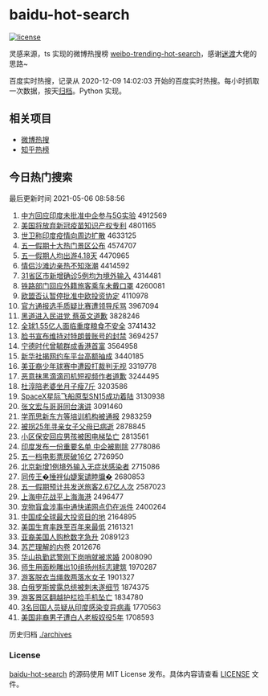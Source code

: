 # baidu-hot-search

[![license](https://img.shields.io/github/license/Arrackisarookie/baidu-hot-search)](https://github.com/Arrackisarookie/baidu-hot-search/blob/master/LICENSE)

灵感来源，ts 实现的微博热搜榜 [weibo-trending-hot-search](https://github.com/justjavac/weibo-trending-hot-search)，感谢[迷渡](https://github.com/justjavac)大佬的思路~

百度实时热搜，记录从 2020-12-09 14:02:03 开始的百度实时热搜。每小时抓取一次数据，按天[归档](./archives)。Python 实现。

## 相关项目
+ [微博热搜](https://github.com/Arrackisarookie/weibo-hot-search)
+ [知乎热榜](https://github.com/Arrackisarookie/zhihu-top-search)

## 今日热门搜索

<!-- Rank Begin -->

最后更新时间 2021-05-06 08:58:56

1. [中方回应印度未批准中企参与5G实验](http://www.baidu.com/baidu?cl=3&tn=SE_baiduhomet8_jmjb7mjw&rsv_dl=fyb_top&fr=top1000&wd=%D6%D0%B7%BD%BB%D8%D3%A6%D3%A1%B6%C8%CE%B4%C5%FA%D7%BC%D6%D0%C6%F3%B2%CE%D3%EB5G%CA%B5%D1%E9) 4912569
1. [美国将放弃新冠疫苗知识产权专利](http://www.baidu.com/baidu?cl=3&tn=SE_baiduhomet8_jmjb7mjw&rsv_dl=fyb_top&fr=top1000&wd=%C3%C0%B9%FA%BD%AB%B7%C5%C6%FA%D0%C2%B9%DA%D2%DF%C3%E7%D6%AA%CA%B6%B2%FA%C8%A8%D7%A8%C0%FB) 4801165
1. [世卫称印度疫情向周边扩散](http://www.baidu.com/baidu?cl=3&tn=SE_baiduhomet8_jmjb7mjw&rsv_dl=fyb_top&fr=top1000&wd=%CA%C0%CE%C0%B3%C6%D3%A1%B6%C8%D2%DF%C7%E9%CF%F2%D6%DC%B1%DF%C0%A9%C9%A2) 4633125
1. [五一假期十大热门景区公布](http://www.baidu.com/baidu?cl=3&tn=SE_baiduhomet8_jmjb7mjw&rsv_dl=fyb_top&fr=top1000&wd=%CE%E5%D2%BB%BC%D9%C6%DA%CA%AE%B4%F3%C8%C8%C3%C5%BE%B0%C7%F8%B9%AB%B2%BC) 4574707
1. [五一假期人均出游4.18天](http://www.baidu.com/baidu?cl=3&tn=SE_baiduhomet8_jmjb7mjw&rsv_dl=fyb_top&fr=top1000&wd=%CE%E5%D2%BB%BC%D9%C6%DA%C8%CB%BE%F9%B3%F6%D3%CE4.18%CC%EC) 4470965
1. [情侣沙滩边亲热不知涨潮](http://www.baidu.com/baidu?cl=3&tn=SE_baiduhomet8_jmjb7mjw&rsv_dl=fyb_top&fr=top1000&wd=%C7%E9%C2%C2%C9%B3%CC%B2%B1%DF%C7%D7%C8%C8%B2%BB%D6%AA%D5%C7%B3%B1) 4414592
1. [31省区市新增确诊5例均为境外输入](http://www.baidu.com/baidu?cl=3&tn=SE_baiduhomet8_jmjb7mjw&rsv_dl=fyb_top&fr=top1000&wd=31%CA%A1%C7%F8%CA%D0%D0%C2%D4%F6%C8%B7%D5%EF5%C0%FD%BE%F9%CE%AA%BE%B3%CD%E2%CA%E4%C8%EB) 4314481
1. [铁路部门回应外籍旅客乘车未戴口罩](http://www.baidu.com/baidu?cl=3&tn=SE_baiduhomet8_jmjb7mjw&rsv_dl=fyb_top&fr=top1000&wd=%CC%FA%C2%B7%B2%BF%C3%C5%BB%D8%D3%A6%CD%E2%BC%AE%C2%C3%BF%CD%B3%CB%B3%B5%CE%B4%B4%F7%BF%DA%D5%D6) 4260081
1. [欧盟否认暂停批准中欧投资协定](http://www.baidu.com/baidu?cl=3&tn=SE_baiduhomet8_jmjb7mjw&rsv_dl=fyb_top&fr=top1000&wd=%C5%B7%C3%CB%B7%F1%C8%CF%D4%DD%CD%A3%C5%FA%D7%BC%D6%D0%C5%B7%CD%B6%D7%CA%D0%AD%B6%A8) 4110978
1. [官方通报选手质疑比赛遭领导斥骂](http://www.baidu.com/baidu?cl=3&tn=SE_baiduhomet8_jmjb7mjw&rsv_dl=fyb_top&fr=top1000&wd=%B9%D9%B7%BD%CD%A8%B1%A8%D1%A1%CA%D6%D6%CA%D2%C9%B1%C8%C8%FC%D4%E2%C1%EC%B5%BC%B3%E2%C2%EE) 3967094
1. [黑道进入民进党 蔡英文道歉](http://www.baidu.com/baidu?cl=3&tn=SE_baiduhomet8_jmjb7mjw&rsv_dl=fyb_top&fr=top1000&wd=%BA%DA%B5%C0%BD%F8%C8%EB%C3%F1%BD%F8%B5%B3%20%B2%CC%D3%A2%CE%C4%B5%C0%C7%B8) 3828246
1. [全球1.55亿人面临重度粮食不安全](http://www.baidu.com/baidu?cl=3&tn=SE_baiduhomet8_jmjb7mjw&rsv_dl=fyb_top&fr=top1000&wd=%C8%AB%C7%F21.55%D2%DA%C8%CB%C3%E6%C1%D9%D6%D8%B6%C8%C1%B8%CA%B3%B2%BB%B0%B2%C8%AB) 3741432
1. [脸书宣布维持对特朗普账号的封禁](http://www.baidu.com/baidu?cl=3&tn=SE_baiduhomet8_jmjb7mjw&rsv_dl=fyb_top&fr=top1000&wd=%C1%B3%CA%E9%D0%FB%B2%BC%CE%AC%B3%D6%B6%D4%CC%D8%C0%CA%C6%D5%D5%CB%BA%C5%B5%C4%B7%E2%BD%FB) 3694257
1. [宁德时代曾毓群成香港首富](http://www.baidu.com/baidu?cl=3&tn=SE_baiduhomet8_jmjb7mjw&rsv_dl=fyb_top&fr=top1000&wd=%C4%FE%B5%C2%CA%B1%B4%FA%D4%F8%D8%B9%C8%BA%B3%C9%CF%E3%B8%DB%CA%D7%B8%BB) 3564958
1. [新华社揭网约车平台高额抽成](http://www.baidu.com/baidu?cl=3&tn=SE_baiduhomet8_jmjb7mjw&rsv_dl=fyb_top&fr=top1000&wd=%D0%C2%BB%AA%C9%E7%BD%D2%CD%F8%D4%BC%B3%B5%C6%BD%CC%A8%B8%DF%B6%EE%B3%E9%B3%C9) 3440185
1. [美亚裔少年球赛中遭殴打裁判无视](http://www.baidu.com/baidu?cl=3&tn=SE_baiduhomet8_jmjb7mjw&rsv_dl=fyb_top&fr=top1000&wd=%C3%C0%D1%C7%D2%E1%C9%D9%C4%EA%C7%F2%C8%FC%D6%D0%D4%E2%C5%B9%B4%F2%B2%C3%C5%D0%CE%DE%CA%D3) 3319778
1. [恶意抹黑滴滴司机短视频作者道歉](http://www.baidu.com/baidu?cl=3&tn=SE_baiduhomet8_jmjb7mjw&rsv_dl=fyb_top&fr=top1000&wd=%B6%F1%D2%E2%C4%A8%BA%DA%B5%CE%B5%CE%CB%BE%BB%FA%B6%CC%CA%D3%C6%B5%D7%F7%D5%DF%B5%C0%C7%B8) 3244495
1. [杜淳陪老婆坐月子瘦7斤](http://www.baidu.com/baidu?cl=3&tn=SE_baiduhomet8_jmjb7mjw&rsv_dl=fyb_top&fr=top1000&wd=%B6%C5%B4%BE%C5%E3%C0%CF%C6%C5%D7%F8%D4%C2%D7%D3%CA%DD7%BD%EF) 3203586
1. [SpaceX星际飞船原型SN15成功着陆](http://www.baidu.com/baidu?cl=3&tn=SE_baiduhomet8_jmjb7mjw&rsv_dl=fyb_top&fr=top1000&wd=SpaceX%D0%C7%BC%CA%B7%C9%B4%AC%D4%AD%D0%CDSN15%B3%C9%B9%A6%D7%C5%C2%BD) 3130938
1. [张文宏与哥哥同台演讲](http://www.baidu.com/baidu?cl=3&tn=SE_baiduhomet8_jmjb7mjw&rsv_dl=fyb_top&fr=top1000&wd=%D5%C5%CE%C4%BA%EA%D3%EB%B8%E7%B8%E7%CD%AC%CC%A8%D1%DD%BD%B2) 3091460
1. [学而思新东方等培训机构被通报](http://www.baidu.com/baidu?cl=3&tn=SE_baiduhomet8_jmjb7mjw&rsv_dl=fyb_top&fr=top1000&wd=%D1%A7%B6%F8%CB%BC%D0%C2%B6%AB%B7%BD%B5%C8%C5%E0%D1%B5%BB%FA%B9%B9%B1%BB%CD%A8%B1%A8) 2983259
1. [被拐25年寻亲女子父母已病逝](http://www.baidu.com/baidu?cl=3&tn=SE_baiduhomet8_jmjb7mjw&rsv_dl=fyb_top&fr=top1000&wd=%B1%BB%B9%D525%C4%EA%D1%B0%C7%D7%C5%AE%D7%D3%B8%B8%C4%B8%D2%D1%B2%A1%CA%C5) 2878845
1. [小区保安回应男孩被困电梯坠亡](http://www.baidu.com/baidu?cl=3&tn=SE_baiduhomet8_jmjb7mjw&rsv_dl=fyb_top&fr=top1000&wd=%D0%A1%C7%F8%B1%A3%B0%B2%BB%D8%D3%A6%C4%D0%BA%A2%B1%BB%C0%A7%B5%E7%CC%DD%D7%B9%CD%F6) 2813561
1. [印度发布一份重要名单 中企被剔除](http://www.baidu.com/baidu?cl=3&tn=SE_baiduhomet8_jmjb7mjw&rsv_dl=fyb_top&fr=top1000&wd=%D3%A1%B6%C8%B7%A2%B2%BC%D2%BB%B7%DD%D6%D8%D2%AA%C3%FB%B5%A5%20%D6%D0%C6%F3%B1%BB%CC%DE%B3%FD) 2778086
1. [五一档电影票房破16亿](http://www.baidu.com/baidu?cl=3&tn=SE_baiduhomet8_jmjb7mjw&rsv_dl=fyb_top&fr=top1000&wd=%CE%E5%D2%BB%B5%B5%B5%E7%D3%B0%C6%B1%B7%BF%C6%C616%D2%DA) 2726950
1. [北京新增1例境外输入无症状感染者](http://www.baidu.com/baidu?cl=3&tn=SE_baiduhomet8_jmjb7mjw&rsv_dl=fyb_top&fr=top1000&wd=%B1%B1%BE%A9%D0%C2%D4%F61%C0%FD%BE%B3%CD%E2%CA%E4%C8%EB%CE%DE%D6%A2%D7%B4%B8%D0%C8%BE%D5%DF) 2715086
1. [同传王�捶袢仙婕案谴睦牖�](http://www.baidu.com/baidu?cl=3&tn=SE_baiduhomet8_jmjb7mjw&rsv_dl=fyb_top&fr=top1000&wd=%CD%AC%B4%AB%CD%F5%86%B4%B7%F1%C8%CF%C9%E6%BC%B0%B8%C7%B4%C4%C0%EB%BB%E9) 2680853
1. [五一假期预计共发送旅客2.67亿人次](http://www.baidu.com/baidu?cl=3&tn=SE_baiduhomet8_jmjb7mjw&rsv_dl=fyb_top&fr=top1000&wd=%CE%E5%D2%BB%BC%D9%C6%DA%D4%A4%BC%C6%B9%B2%B7%A2%CB%CD%C2%C3%BF%CD2.67%D2%DA%C8%CB%B4%CE) 2587023
1. [上海申花战平上海海港](http://www.baidu.com/baidu?cl=3&tn=SE_baiduhomet8_jmjb7mjw&rsv_dl=fyb_top&fr=top1000&wd=%C9%CF%BA%A3%C9%EA%BB%A8%D5%BD%C6%BD%C9%CF%BA%A3%BA%A3%B8%DB) 2496477
1. [宠物盲盒涉事中通快递网点仍在派件](http://www.baidu.com/baidu?cl=3&tn=SE_baiduhomet8_jmjb7mjw&rsv_dl=fyb_top&fr=top1000&wd=%B3%E8%CE%EF%C3%A4%BA%D0%C9%E6%CA%C2%D6%D0%CD%A8%BF%EC%B5%DD%CD%F8%B5%E3%C8%D4%D4%DA%C5%C9%BC%FE) 2400264
1. [中国成全球最大投资目的地](http://www.baidu.com/baidu?cl=3&tn=SE_baiduhomet8_jmjb7mjw&rsv_dl=fyb_top&fr=top1000&wd=%D6%D0%B9%FA%B3%C9%C8%AB%C7%F2%D7%EE%B4%F3%CD%B6%D7%CA%C4%BF%B5%C4%B5%D8) 2164895
1. [美国生育率跌至百年来最低](http://www.baidu.com/baidu?cl=3&tn=SE_baiduhomet8_jmjb7mjw&rsv_dl=fyb_top&fr=top1000&wd=%C3%C0%B9%FA%C9%FA%D3%FD%C2%CA%B5%F8%D6%C1%B0%D9%C4%EA%C0%B4%D7%EE%B5%CD) 2161321
1. [亚裔美国人购枪数字急升](http://www.baidu.com/baidu?cl=3&tn=SE_baiduhomet8_jmjb7mjw&rsv_dl=fyb_top&fr=top1000&wd=%D1%C7%D2%E1%C3%C0%B9%FA%C8%CB%B9%BA%C7%B9%CA%FD%D7%D6%BC%B1%C9%FD) 2089123
1. [苏芒理解的内卷](http://www.baidu.com/baidu?cl=3&tn=SE_baiduhomet8_jmjb7mjw&rsv_dl=fyb_top&fr=top1000&wd=%CB%D5%C3%A2%C0%ED%BD%E2%B5%C4%C4%DA%BE%ED) 2012676
1. [华山执勤武警刚下岗哨就被求婚](http://www.baidu.com/baidu?cl=3&tn=SE_baiduhomet8_jmjb7mjw&rsv_dl=fyb_top&fr=top1000&wd=%BB%AA%C9%BD%D6%B4%C7%DA%CE%E4%BE%AF%B8%D5%CF%C2%B8%DA%C9%DA%BE%CD%B1%BB%C7%F3%BB%E9) 2008090
1. [师生用面粉雕出10组扬州标志建筑](http://www.baidu.com/baidu?cl=3&tn=SE_baiduhomet8_jmjb7mjw&rsv_dl=fyb_top&fr=top1000&wd=%CA%A6%C9%FA%D3%C3%C3%E6%B7%DB%B5%F1%B3%F610%D7%E9%D1%EF%D6%DD%B1%EA%D6%BE%BD%A8%D6%FE) 1970287
1. [游客脱衣当绳救两落水女子](http://www.baidu.com/baidu?cl=3&tn=SE_baiduhomet8_jmjb7mjw&rsv_dl=fyb_top&fr=top1000&wd=%D3%CE%BF%CD%CD%D1%D2%C2%B5%B1%C9%FE%BE%C8%C1%BD%C2%E4%CB%AE%C5%AE%D7%D3) 1901327
1. [白俄罗斯披露总统被刺未遂细节](http://www.baidu.com/baidu?cl=3&tn=SE_baiduhomet8_jmjb7mjw&rsv_dl=fyb_top&fr=top1000&wd=%B0%D7%B6%ED%C2%DE%CB%B9%C5%FB%C2%B6%D7%DC%CD%B3%B1%BB%B4%CC%CE%B4%CB%EC%CF%B8%BD%DA) 1874375
1. [游客景区翻越护栏捡手机坠亡](http://www.baidu.com/baidu?cl=3&tn=SE_baiduhomet8_jmjb7mjw&rsv_dl=fyb_top&fr=top1000&wd=%D3%CE%BF%CD%BE%B0%C7%F8%B7%AD%D4%BD%BB%A4%C0%B8%BC%F1%CA%D6%BB%FA%D7%B9%CD%F6) 1834780
1. [3名回国人员疑从印度感染变异病毒](http://www.baidu.com/baidu?cl=3&tn=SE_baiduhomet8_jmjb7mjw&rsv_dl=fyb_top&fr=top1000&wd=3%C3%FB%BB%D8%B9%FA%C8%CB%D4%B1%D2%C9%B4%D3%D3%A1%B6%C8%B8%D0%C8%BE%B1%E4%D2%EC%B2%A1%B6%BE) 1770563
1. [美国非裔男子遭白人老板奴役5年](http://www.baidu.com/baidu?cl=3&tn=SE_baiduhomet8_jmjb7mjw&rsv_dl=fyb_top&fr=top1000&wd=%C3%C0%B9%FA%B7%C7%D2%E1%C4%D0%D7%D3%D4%E2%B0%D7%C8%CB%C0%CF%B0%E5%C5%AB%D2%DB5%C4%EA) 1708593
<!-- Rank End -->

历史归档 [./archives](./archives)

### License

[baidu-hot-search](https://github.com/Arrackisarookie/baidu-hot-search) 的源码使用 MIT License 发布。具体内容请查看 [LICENSE](./LICENSE) 文件。
